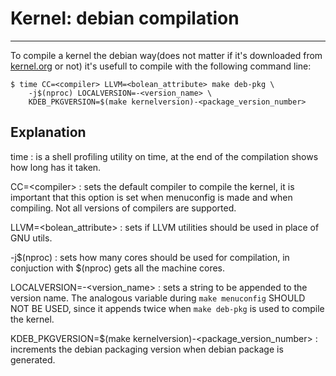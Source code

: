 # Kernel: debian compilation
----------------------------
To compile a kernel the debian way(does not matter if it's downloaded from
[kernel.org](https://kernel.org) or not) it's usefull to compile with the
following command line:
```shell
$ time CC=<compiler> LLVM=<bolean_attribute> make deb-pkg \
    -j$(nproc) LOCALVERSION=-<version_name> \
    KDEB_PKGVERSION=$(make kernelversion)-<package_version_number>
```
## Explanation
time
    : is a shell profiling utility on time, at the end of the compilation
    shows how long has it taken.

CC=&lt;compiler&gt;
    : sets the default compiler to compile the kernel, it is important that
    this option is set when menuconfig is made and when compiling. Not all
    versions of compilers are supported.

LLVM=&lt;bolean\_attribute&gt;
    : sets if LLVM utilities should be used in place of GNU utils.

-j$(nproc)
    : sets how many cores should be used for compilation, in conjuction with
    $(nproc) gets all the machine cores.

LOCALVERSION=-&lt;version\_name&gt;
    : sets a string to be appended to the version name. The analogous
    variable during `make menuconfig` SHOULD NOT BE USED, since it
    appends twice when `make deb-pkg` is used to compile the kernel.

KDEB\_PKGVERSION=$(make kernelversion)-&lt;package\_version\_number&gt;
    : increments the debian packaging version when debian package is generated.
